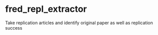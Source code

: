 # fred_repl_extractor
Take replication articles and identify original paper as well as replication success
